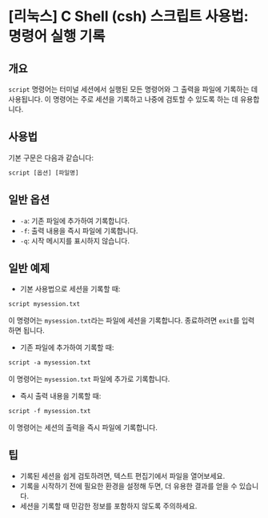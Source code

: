 # [리눅스] C Shell (csh) 스크립트 사용법: 명령어 실행 기록

## 개요
`script` 명령어는 터미널 세션에서 실행된 모든 명령어와 그 출력을 파일에 기록하는 데 사용됩니다. 이 명령어는 주로 세션을 기록하고 나중에 검토할 수 있도록 하는 데 유용합니다.

## 사용법
기본 구문은 다음과 같습니다:
```csh
script [옵션] [파일명]
```

## 일반 옵션
- `-a`: 기존 파일에 추가하여 기록합니다.
- `-f`: 출력 내용을 즉시 파일에 기록합니다.
- `-q`: 시작 메시지를 표시하지 않습니다.

## 일반 예제
- 기본 사용법으로 세션을 기록할 때:
```csh
script mysession.txt
```
이 명령어는 `mysession.txt`라는 파일에 세션을 기록합니다. 종료하려면 `exit`를 입력하면 됩니다.

- 기존 파일에 추가하여 기록할 때:
```csh
script -a mysession.txt
```
이 명령어는 `mysession.txt` 파일에 추가로 기록합니다.

- 즉시 출력 내용을 기록할 때:
```csh
script -f mysession.txt
```
이 명령어는 세션의 출력을 즉시 파일에 기록합니다.

## 팁
- 기록된 세션을 쉽게 검토하려면, 텍스트 편집기에서 파일을 열어보세요.
- 기록을 시작하기 전에 필요한 환경을 설정해 두면, 더 유용한 결과를 얻을 수 있습니다.
- 세션을 기록할 때 민감한 정보를 포함하지 않도록 주의하세요.